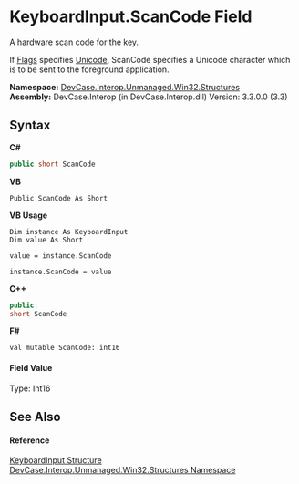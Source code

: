 # KeyboardInput.ScanCode Field
 

A hardware scan code for the key. 

 If <a href="F_DevCase_Interop_Unmanaged_Win32_Structures_KeyboardInput_Flags">Flags</a> specifies <a href="T_DevCase_Interop_Unmanaged_Win32_Enums_KeyboardInputFlags">Unicode</a>, ScanCode specifies a Unicode character which is to be sent to the foreground application.

**Namespace:**&nbsp;<a href="N_DevCase_Interop_Unmanaged_Win32_Structures">DevCase.Interop.Unmanaged.Win32.Structures</a><br />**Assembly:**&nbsp;DevCase.Interop (in DevCase.Interop.dll) Version: 3.3.0.0 (3.3)

## Syntax

**C#**<br />
``` C#
public short ScanCode
```

**VB**<br />
``` VB
Public ScanCode As Short
```

**VB Usage**<br />
``` VB Usage
Dim instance As KeyboardInput
Dim value As Short

value = instance.ScanCode

instance.ScanCode = value
```

**C++**<br />
``` C++
public:
short ScanCode
```

**F#**<br />
``` F#
val mutable ScanCode: int16
```


#### Field Value
Type: Int16

## See Also


#### Reference
<a href="T_DevCase_Interop_Unmanaged_Win32_Structures_KeyboardInput">KeyboardInput Structure</a><br /><a href="N_DevCase_Interop_Unmanaged_Win32_Structures">DevCase.Interop.Unmanaged.Win32.Structures Namespace</a><br />